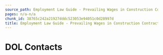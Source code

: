 ```yaml
---
source_path: Employment Law Guide - Prevailing Wages in Construction Contracts.md
pages: n/a-n/a
chunk_id: 38765c242a21927dddc523053e94051c0d28997d
title: Employment Law Guide - Prevailing Wages in Construction Contracts
---
```

# DOL Contacts
